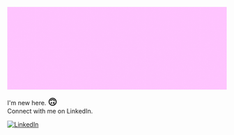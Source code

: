 ![Header image](https://raw.githubusercontent.com/m-griffith/m-griffith/master/headergif.gif)
<!-- You can create your own header images using Canva, it has a lot of templates. -->

I'm new here. <strong style="font-size:20px">🙃</strong> 
<br>Connect with me on LinkedIn.

<p align="left">
  <a href="https://www.linkedin.com/in/malloryegriffith/"><img alt="LinkedIn" title="LinkedIn" height="32" width="32" src="<img src="https://img.icons8.com/plasticine/100/000000/linkedin.png"></a>
</p>
